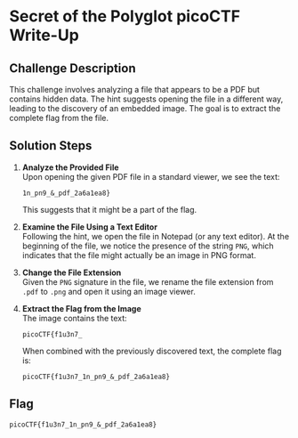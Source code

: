 # Secret of the Polyglot picoCTF Write-Up

## Challenge Description
This challenge involves analyzing a file that appears to be a PDF but contains hidden data. The hint suggests opening the file in a different way, leading to the discovery of an embedded image. The goal is to extract the complete flag from the file.

## Solution Steps

1. **Analyze the Provided File**  
   Upon opening the given PDF file in a standard viewer, we see the text:
   ```
   1n_pn9_&_pdf_2a6a1ea8}
   ```
   This suggests that it might be a part of the flag.

2. **Examine the File Using a Text Editor**  
   Following the hint, we open the file in Notepad (or any text editor). At the beginning of the file, we notice the presence of the string `PNG`, which indicates that the file might actually be an image in PNG format.

3. **Change the File Extension**  
   Given the `PNG` signature in the file, we rename the file extension from `.pdf` to `.png` and open it using an image viewer.

4. **Extract the Flag from the Image**  
   The image contains the text:
   ```
   picoCTF{f1u3n7_
   ```
   When combined with the previously discovered text, the complete flag is:
   ```
   picoCTF{f1u3n7_1n_pn9_&_pdf_2a6a1ea8}
   ```

## Flag
```
picoCTF{f1u3n7_1n_pn9_&_pdf_2a6a1ea8}
```